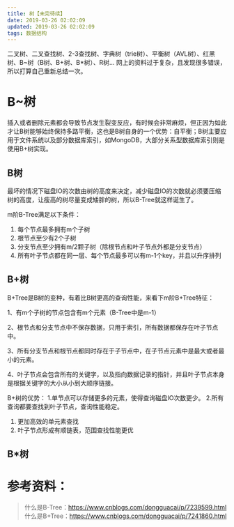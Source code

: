 ```yaml
---
title: 树【未完待续】
date: 2019-03-26 02:02:09
updated: 2019-03-26 02:02:09
tags: 数据结构
---
```

二叉树、二叉查找树、2-3查找树、字典树（trie树）、平衡树（AVL树）、红黑树、B~树（B树、B+树、B*树）、R树...
网上的资料过于复杂，且发现很多错误，所以打算自己重新总结一次。

<!-- more -->

# B~树

插入或者删除元素都会导致节点发生裂变反应，有时候会非常麻烦，但正因为如此才让B树能够始终保持多路平衡，这也是B树自身的一个优势：自平衡；B树主要应用于文件系统以及部分数据库索引，如MongoDB，大部分关系型数据库索引则是使用B+树实现。

## B树

最坏的情况下磁盘IO的次数由树的高度来决定，减少磁盘IO的次数就必须要压缩树的高度，让瘦高的树尽量变成矮胖的树，所以B-Tree就这样诞生了。

m阶B-Tree满足以下条件：
1. 每个节点最多拥有m个子树
2. 根节点至少有2个子树
3. 分支节点至少拥有m/2颗子树（除根节点和叶子节点外都是分支节点）
4. 所有叶子节点都在同一层、每个节点最多可以有m-1个key，并且以升序排列

## B+树

B+Tree是B树的变种，有着比B树更高的查询性能，来看下m阶B+Tree特征：

1、有m个子树的节点包含有m个元素（B-Tree中是m-1）

2、根节点和分支节点中不保存数据，只用于索引，所有数据都保存在叶子节点中。

3、所有分支节点和根节点都同时存在于子节点中，在子节点元素中是最大或者最小的元素。

4、叶子节点会包含所有的关键字，以及指向数据记录的指针，并且叶子节点本身是根据关键字的大小从小到大顺序链接。

B+树的优势：
1.单节点可以存储更多的元素，使得查询磁盘IO次数更少。
2.所有查询都要查找到叶子节点，查询性能稳定。
1. 更加高效的单元素查找
2. 叶子节点形成有顺链表，范围查找性能更优
## B*树















# 参考资料：

> 什么是B-Tree：https://www.cnblogs.com/dongguacai/p/7239599.html
> 什么是B+Tree：https://www.cnblogs.com/dongguacai/p/7241860.html
> 